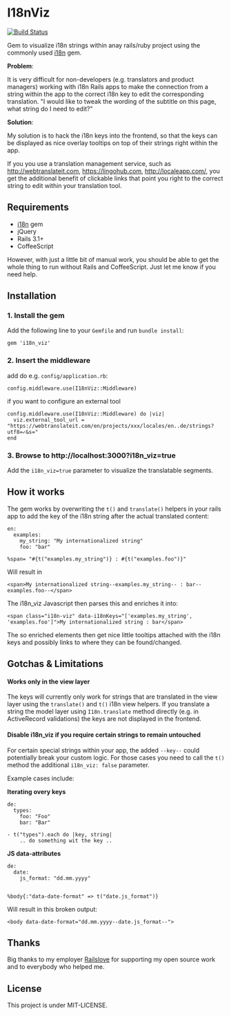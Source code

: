 # I18nViz

[![Build Status](https://secure.travis-ci.org/railslove/i18n_viz.png?branch=master)](http://travis-ci.org/jhilden/i18n_viz)

Gem to visualize i18n strings within anay rails/ruby project using the commonly used [i18n](https://github.com/svenfuchs/i18n) gem.

**Problem**:

It is very difficult for non-developers (e.g. translators and product managers) working with i18n Rails apps to make the connection from a string within the app to the correct i18n key to edit the corresponding translation.  "I would like to tweak the wording of the subtitle on this page, what string do I need to edit?"

**Solution**:

My solution is to hack the i18n keys into the frontend, so that the keys can be displayed as nice overlay tooltips on top of their strings right within the app.

If you you use a translation management service, such as http://webtranslateit.com, https://lingohub.com, http://localeapp.com/, you get the additional benefit of clickable links that point you right to the correct string to edit within your translation tool.


## Requirements

* [i18n](https://github.com/svenfuchs/i18n) gem
* jQuery
* Rails 3.1+
* CoffeeScript

However, with just a little bit of manual work, you should be able to get the whole thing to run without Rails and CoffeeScript.  Just let me know if you need help.

## Installation

### 1. Install the gem

Add the following line to your `Gemfile` and run `bundle install`:

    gem 'i18n_viz'

### 2. Insert the middleware

add do e.g. `config/application.rb`:

    config.middleware.use(I18nViz::Middleware)

if you want to configure an external tool

    config.middleware.use(I18nViz::Middleware) do |viz|
      viz.external_tool_url = "https://webtranslateit.com/en/projects/xxx/locales/en..de/strings?utf8=✓&s="
    end


### 3. Browse to http://localhost:3000?i18n_viz=true

Add the `i18n_viz=true` parameter to visualize the translatable segments.


## How it works

The gem works by overwriting the `t()` and `translate()` helpers in your rails app to add the key of the i18n string after the actual translated content:

    en:
      examples:
        my_string: "My internationalized string"
        foo: "bar"

    %span= "#{t("examples.my_string")} : #{t("examples.foo")}"

Will result in

    <span>My internationalized string--examples.my_string-- : bar--examples.foo--</span>

The i18n_viz Javascript then parses this and enriches it into:

    <span class="i18n-viz" data-i18nKeys="['examples.my_string', 'examples.foo']">My internationalized string : bar</span>

The so enriched elements then get nice little tooltips attached with the i18n keys and possibly links to where they can be found/changed.


## Gotchas & Limitations

#### Works only in the view layer

The keys will currently only work for strings that are translated in the view layer using the `translate()` and `t()` i18n view helpers.  If you translate a string the model layer using `I18n.translate` method directly (e.g. in ActiveRecord validations) the keys are not displayed in the frontend.


#### Disable i18n_viz if you require certain strings to remain untouched

For certain special strings within your app, the added `--key--` could potentially break your custom logic.  For those cases you need to call the `t()` method the additional `i18n_viz: false` parameter.

Example cases include:

**Iterating overy keys**

    de:
      types:
        foo: "Foo"
        bar: "Bar"

    - t("types").each do |key, string|
        .. do something wit the key ..

**JS data-attributes**

    de:
      date:
        js_format: "dd.mm.yyyy"


    %body{:"data-date-format" => t("date.js_format")}

Will result in this broken output:

    <body data-date-format="dd.mm.yyyy--date.js_format--">


## Thanks

Big thanks to my employer [Railslove](http://railslove.com) for supporting my open source work and to everybody who helped me.


## License

This project is under MIT-LICENSE.
